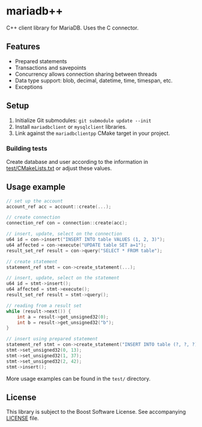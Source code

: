 # mariadb++
C++ client library for MariaDB. Uses the C connector.

## Features
* Prepared statements
* Transactions and savepoints
* Concurrency allows connection sharing between threads
* Data type support: blob, decimal, datetime, time, timespan, etc.
* Exceptions

## Setup
1. Initialize Git submodules: `git submodule update --init`
2. Install `mariadbclient` or `mysqlclient` libraries.
3. Link against the `mariadbclientpp` CMake target in your project.

### Building tests
Create database and user according to the information in [test/CMakeLists.txt](test/CMakeLists.txt) or adjust these values.

## Usage example
```c++
// set up the account
account_ref acc = account::create(...);

// create connection
connection_ref con = connection::create(acc);

// insert, update, select on the connection
u64 id = con->insert("INSERT INTO table VALUES (1, 2, 3)");
u64 affected = con->execute("UPDATE table SET a=1");
result_set_ref result = con->query("SELECT * FROM table");

// create statement
statement_ref stmt = con->create_statement(...);

// insert, update, select on the statement
u64 id = stmt->insert();
u64 affected = stmt->execute();
result_set_ref result = stmt->query();

// reading from a result set
while (result->next()) {
    int a = result->get_unsigned32(0);
    int b = result->get_unsigned32("b");
}

// insert using prepared statement
statement_ref stmt = con->create_statement("INSERT INTO table (?, ?, ?)");
stmt->set_unsigned32(0, 13);
stmt->set_unsigned32(1, 37);
stmt->set_unsigned32(2, 42);
stmt->insert();

```
More usage examples can be found in the `test/` directory.

## License
This library is subject to the Boost Software License. See accompanying [LICENSE](LICENSE) file.
